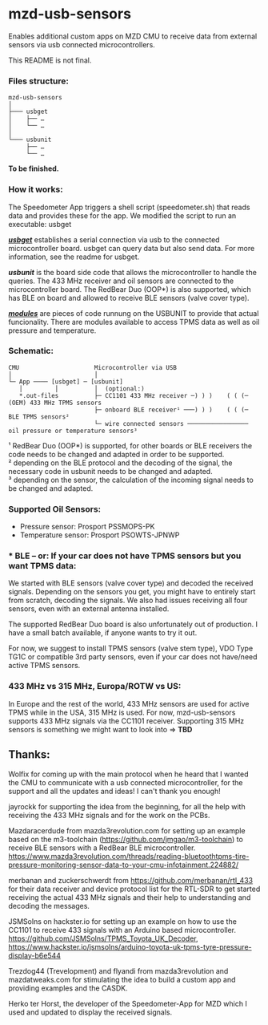 # mzd-usb-sensors

Enables additional custom apps on MZD CMU to receive data from external sensors via usb connected microcontrollers.

This README is not final.


### Files structure:

```
mzd-usb-sensors
│
├─── usbget
│    ├── …
│    └── …
│
└─── usbunit
     ├── …
     └── …
```

**To be finished.**


### How it works:

The Speedometer App triggers a shell script (speedometer.sh) that reads data and provides these for the app. We modified the script to run an executable: usbget

[**_usbget_**](usbget/Readme.md) establishes a serial connection via usb to the connected microcontroller board. usbget can query data but also send data. For more information, see the readme for usbget.

**_usbunit_** is the board side code that allows the microcontroller to handle the queries. The 433 MHz receiver and oil sensors are connected to the microcontroller board. The RedBear Duo (OOP*) is also supported, which has BLE on board and allowed to receive BLE sensors (valve cover type).

[**_modules_**](usbget/doc/module.md) are pieces of code runnung on the USBUNIT to provide that actual funcionality.
There are modules available to access TPMS data as well as oil pressure and temperature.


### Schematic:

```
CMU                     Microcontroller via USB
│                       │
└─ App ──── [usbget] ─ [usbunit]
   │         │          │  (optional:)
   *.out-files          ├─ CC1101 433 MHz receiver ─) ) )    ( ( (─ (OEM) 433 MHz TPMS sensors
                        ├─ onboard BLE receiver¹ ───) ) )    ( ( (─ BLE TPMS sensors²
                        └─ wire connected sensors ───────────────── oil pressure or temperature sensors³

```

¹ RedBear Duo (OOP*) is supported, for other boards or BLE receivers the code needs to be changed and adapted in order to be supported.  
² depending on the BLE protocol and the decoding of the signal, the necessary code in usbunit needs to be changed and adapted.  
³ depending on the sensor, the calculation of the incoming signal needs to be changed and adapted.


### Supported Oil Sensors:

- Pressure sensor:    Prosport PSSMOPS-PK
- Temperature sensor: Prosport PSOWTS-JPNWP


### \* BLE – or: If your car does not have TPMS sensors but you want TPMS data:

We started with BLE sensors (valve cover type) and decoded the received signals. Depending on the sensors you get, you might have to entirely start from scratch, decoding the signals. We also had issues receiving all four sensors, even with an external antenna installed.

The supported RedBear Duo board is also unfortunately out of production. I have a small batch available, if anyone wants to try it out.

For now, we suggest to install TPMS sensors (valve stem type), VDO Type TG1C or compatible 3rd party sensors, even if your car does not have/need active TPMS sensors.


### 433 MHz vs 315 MHz, Europa/ROTW vs US:

In Europe and the rest of the world, 433 MHz sensors are used for active TPMS while in the USA, 315 MHz is used. For now, mzd-usb-sensors supports 433 MHz signals via the CC1101 receiver. Supporting 315 MHz sensors is something we might want to look into => **TBD**


## Thanks:

Wolfix for coming up with the main protocol when he heard that I wanted the CMU to communicate with a usb connected microcontroller, for the support and all the updates and ideas! I can't thank you enough!

jayrockk for supporting the idea from the beginning, for all the help with receiving the 433 MHz signals and for the work on the PCBs.

Mazdaracerdude from mazda3revolution.com for setting up an example based on the m3-toolchain (https://github.com/jmgao/m3-toolchain) to receive BLE sensors with a RedBear BLE microcontroller. https://www.mazda3revolution.com/threads/reading-bluetoothtpms-tire-pressure-monitoring-sensor-data-to-your-cmu-infotainment.224882/

merbanan and zuckerschwerdt from https://github.com/merbanan/rtl_433 for their data receiver and device protocol list for the RTL-SDR to get started receiving the actual 433 MHz signals and their help to understanding and decoding the messages.

JSMSolns on hackster.io for setting up an example on how to use the CC1101 to receive 433 signals with an Arduino based microcontroller.
https://github.com/JSMSolns/TPMS_Toyota_UK_Decoder, https://www.hackster.io/jsmsolns/arduino-toyota-uk-tpms-tyre-pressure-display-b6e544

Trezdog44 (Trevelopment) and flyandi from mazda3revolution and mazdatweaks.com for stimulating the idea to build a custom app and providing examples and the CASDK.

Herko ter Horst, the developer of the Speedometer-App for MZD which I used and updated to display the received signals.